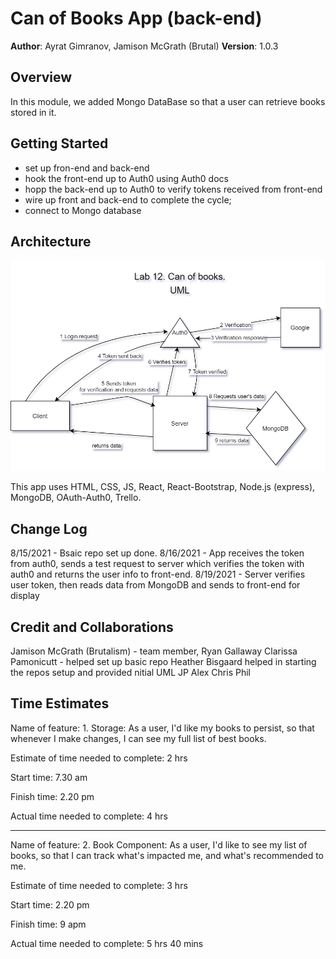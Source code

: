 # Can of Books App (back-end)

**Author**: Ayrat Gimranov, Jamison McGrath (Brutal)
**Version**: 1.0.3

## Overview
<!-- Provide a high level overview of what this application is and why you are building it, beyond the fact that it's an assignment for this class. (i.e. What's your problem domain?) -->
In this module, we added Mongo DataBase so that a user can retrieve books stored in it.

## Getting Started
<!-- What are the steps that a user must take in order to build this app on their own machine and get it running? -->
- set up fron-end and back-end
- hook the front-end up to Auth0 using Auth0 docs
- hopp the back-end up to Auth0 to verify tokens received from front-end
- wire up front and back-end to complete the cycle;
- connect to Mongo database

## Architecture
<!-- Provide a detailed description of the application design. What technologies (languages, libraries, etc) you're using, and any other relevant design information. -->
![WRRC](./img/Lab12_UML.png)

This app uses HTML, CSS, JS, React, React-Bootstrap, Node.js (express), MongoDB, OAuth-Auth0, Trello.  

## Change Log
<!-- Use this area to document the iterative changes made to your application as each feature is successfully implemented. Use time stamps. Here's an example:

01-01-2001 4:59pm - Application now has a fully-functional express server, with a GET route for the location resource. -->
8/15/2021 - Bsaic repo set up done.
8/16/2021 - App receives the token from auth0, sends a test request to server which verifies the token with auth0 and returns the user info to front-end.
8/19/2021 - Server verifies user token, then reads data from MongoDB and sends to front-end for display

## Credit and Collaborations
<!-- Give credit (and a link) to other people or resources that helped you build this application. -->
Jamison McGrath (Brutalism) - team member,
Ryan Gallaway
Clarissa Pamonicutt - helped set up basic repo
Heather Bisgaard helped in starting the repos setup and provided nitial UML
JP
Alex
Chris
Phil

## Time Estimates

Name of feature: 1. Storage: As a user, I'd like my books to persist, so that whenever I make changes, I can see my full list of best books.

Estimate of time needed to complete: 2 hrs

Start time: 7.30 am

Finish time: 2.20 pm

Actual time needed to complete:  4 hrs

---------------------------------

Name of feature: 2. Book Component: As a user, I'd like to see my list of books, so that I can track what's impacted me, and what's recommended to me.

Estimate of time needed to complete: 3 hrs

Start time: 2.20 pm

Finish time:  9 apm

Actual time needed to complete:  5 hrs 40 mins
